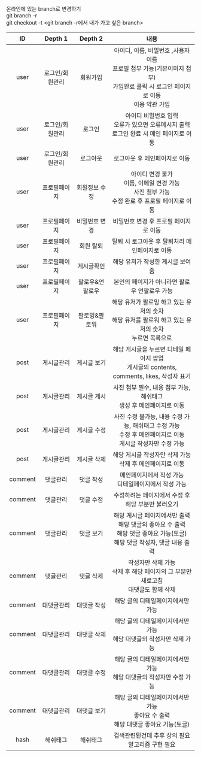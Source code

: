 온라인에 있는 branch로 변경하기<br>
git branch -r<br>
git checkout -t <git branch -r에서 내가 가고 싶은 branch> 

|ID|Depth 1|Depth 2|내용|
|:--:|:--:|:--:|:--:|
|user|로그인/회원관리|회원가입|아이디, 이름, 비밀번호 ,사용자 이름<br>프로필 첨부 가능(기본이미지 첨부)<br>가입완료 클릭 시 로그인 페이지로 이동<br>이용 약관 가입|
|user|로그인/회원관리|로그인|아이디 비밀번호 입력<br>오류가 있으면 오류메시지 출력<br>로그인 완료 시 메인 페이지로 이동|
|user|로그인/회원관리|로그아웃|로그아웃 후 메인페이지로 이동|
|user|프로필페이지|회원정보 수정|아이디 변경 불가<br>이름, 이메일 변경 가능<br>사진 첨부 가능<br>수정 완료 후 프로필 페이지로 이동|
|user|프로필페이지|비밀번호 변경|비밀번호 변경 후 프로필 페이지로 이동|
|user|프로필페이지|회원 탈퇴|탈퇴 시 로그아웃 후 탈퇴처리 메인페이지로 이동|
|user|프로필페이지|게시글확인|해당 유저가 작성한 게시글 보여줌|
|user|프로필페이지|팔로우&언팔로우|본인의 페이지가 아니라면 팔로우 언팔로우 가능|
|user|프로필페이지|팔로잉&팔로워|해당 유저가 팔로잉 하고 있는 유저의 숫자<br>해당 유저를 팔로워 하고 있는 유저의 숫자<br>누르면 목록으로|
|post|게시글관리|게시글 보기|해당 게시글을 누르면 디테일 페이지 팝업<br>게시글의 contents, comments, likes, 작성자 표기|
|post|게시글관리|게시글 게시|사진 첨부 필수, 내용 첨부 가능, 해쉬태그<br>생성 후 메인페이지로 이동|
|post|게시글관리|게시글 수정|사진 수정 불가능, 내용 수정 가능, 해쉬태그 수정 가능<br>수정 후 메인페이지로 이동<br>게시글 작성자만 수정 가능|
|post|게시글관리|게시글 삭제|해당 게시글 작성자만 삭제 가능<br>삭제 후 메인페이지로 이동|
|comment|댓글관리|댓글 작성|메인페이지에서 작성 가능<br>디테일페이지에서 작성 가능|
|comment|댓글관리|댓글 수정|수정하려는 페이지에서 수정 후 해당 부분만 불러오기|
|comment|댓글관리|댓글 보기|해당 게시글 페이지에서만 출력<br>해당 댓글의 좋아요 수 출력<br>해당 댓글 좋아요 가능(토글)<br>해당 댓글 작성자, 댓글 내용 출력|
|comment|댓글관리|댓글 삭제|작성자만 삭제 가능<br>삭제 후 해당 페이지의 그 부분만 새로고침<br>대댓글도 함께 삭제|
|comment|대댓글관리|대댓글 작성|해당 글의 디테일페이지에서만 가능|
|comment|대댓글관리|대댓글 삭제|해당 글의 디테일페이지에서만 가능<br>해당 대댓글의 작성자만 삭제 가능|
|comment|대댓글관리|대댓글 수정|해당 글의 디테일페이지에서만 가능<br>해당 대댓글의 작성자만 수정 가능|
|comment|대댓글관리|대댓글 보기|해당 글의 디테일페이지에서만 가능<br>좋아요 수 출력<br>해당 대댓글 좋아요 기능(토글)|
|hash|해쉬태그|해쉬태그|검색관련된건데 추후 상의 필요<br>알고리즘 구현 필요|
